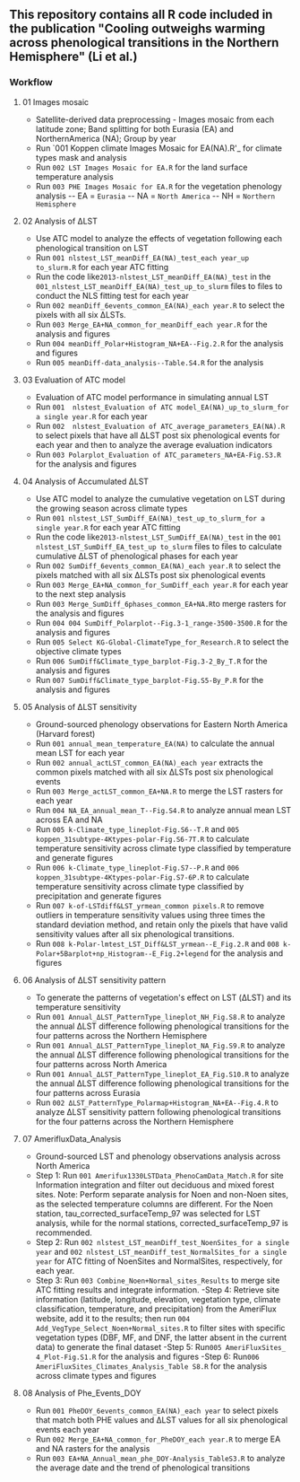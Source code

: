 ## This repository contains all R code included in the publication "Cooling outweighs warming across phenological transitions in the Northern Hemisphere" (Li et al.)

### Workflow

1. 01 Images mosaic
    - Satellite-derived data preprocessing - Images mosaic from each latitude zone;
                                       Band splitting for both Eurasia (EA) and NorthernAmerica (NA);
                                       Group by year                    
    - Run `001 Koppen climate Images Mosaic for EA(NA).R'_ for climate types mask and analysis
    - Run `002 LST Images Mosaic for EA.R` for the land surface temperature analysis
    - Run `003 PHE Images Mosaic for EA.R` for the vegetation phenology analysis
    -- EA = `Eurasia`
    -- NA = `North America`
    -- NH = `Northern Hemisphere`

2. 02 Analysis of ΔLST
    - Use ATC model to analyze the effects of vegetation following each phenological transition on LST 
    - Run `001 nlstest_LST_meanDiff_EA(NA)_test_each year_up to_slurm.R` for each year ATC fitting
    - Run the code like`2013-nlstest_LST_meanDiff_EA(NA)_test` in  the `001_nlstest_LST_meanDiff_EA(NA)_test_up_to_slurm` files to files to conduct the NLS fitting test for each year
    - Run `002 meanDiff_6events_common_EA(NA)_each year.R`  to select the pixels with all six ΔLSTs.
    - Run `003 Merge_EA+NA_common_for_meanDiff_each year.R` for the analysis and figures
    - Run `004 meanDiff_Polar+Histogram_NA+EA--Fig.2.R` for the analysis and figures
    - Run `005 meanDiff-data_analysis--Table.S4.R` for the analysis


3. 03 Evaluation of ATC model
    - Evaluation of ATC model performance in simulating annual LST
    - Run `001  nlstest_Evaluation of ATC model_EA(NA)_up_to_slurm_for a single year.R` for each year 
    - Run `002  nlstest_Evaluation of ATC_average_parameters_EA(NA).R` to select pixels that have all ΔLST post six phenological events for each year and then to analyze the average evaluation indicators
    - Run `003 Polarplot_Evaluation of ATC_parameters_NA+EA-Fig.S3.R` for the analysis and figures


4. 04 Analysis of Accumulated ΔLST
    - Use ATC model to analyze the cumulative vegetation on LST during the growing season across climate types
    - Run `001 nlstest_LST_SumDiff_EA(NA)_test_up_to_slurm_for a single year.R` for each year ATC fitting
    - Run the code like`2013-nlstest_LST_SumDiff_EA(NA)_test` in  the `001 nlstest_LST_SumDiff_EA_test_up to_slurm` files to files to calculate cumulative ΔLST of phenological phases for each year
    - Run `002 SumDiff_6events_common_EA(NA)_each year.R`  to select the pixels matched with all six ΔLSTs post six phenological events
    - Run `003 Merge_EA+NA_common_for_SumDiff_each year.R` for each year to the next step analysis 
    - Run `003 Merge_SumDiff_6phases_common_EA+NA.R`to merge rasters  for the analysis and figures
    - Run `004 004 SumDiff_Polarplot--Fig.3-1_range-3500-3500.R` for the analysis and figures
    - Run `005 Select KG-Global-ClimateType_for_Research.R` to select the objective climate types 
    - Run `006 SumDiff&Climate_type_barplot-Fig.3-2_By_T.R` for the analysis and figures
    - Run `007 SumDiff&Climate_type_barplot-Fig.S5-By_P.R` for the analysis and figures


5. 05 Analysis of ΔLST sensitivity
    - Ground-sourced phenology observations for Eastern North America (Harvard forest)
    - Run `001 annual_mean_temperature_EA(NA)` to calculate the annual mean LST for each year
    - Run `002 annual_actLST_common_EA(NA)_each year` extracts the common pixels matched with all six ΔLSTs post six phenological events
    - Run `003 Merge_actLST_common_EA+NA.R` to merge the LST rasters for each year 
    - Run `004 NA_EA_annual_mean_T--Fig.S4.R` to analyze annual mean LST across EA and NA
    - Run `005 k-Climate_type_lineplot-Fig.S6--T.R` and `005 koppen_31subtype-4Ktypes-polar-Fig.S6-7T.R` to calculate temperature sensitivity across climate type classified by temperature and generate figures
    - Run `006 k-Climate_type_lineplot-Fig.S7--P.R` and `006 koppen_31subtype-4Ktypes-polar-Fig.S7-6P.R` to calculate temperature sensitivity across climate type classified by precipitation and generate figures
    -  Run `007 k-of-LSTdiff&LST_yrmean_common pixels.R` to remove outliers in temperature sensitivity values using three times the standard deviation method, and retain only the pixels that have valid sensitivity values after all six phenological transitions.
    -  Run `008 k-Polar-lmtest_LST_Diff&LST_yrmean--E_Fig.2.R` and `008 k-Polar+5Barplot+np_Histogram--E_Fig.2+legend` for the analysis and figures


6. 06 Analysis of ΔLST sensitivity pattern
    - To generate the patterns of vegetation's effect on LST (ΔLST) and its temperature sensitivity
    - Run `001 Annual_ΔLST_PatternType_lineplot_NH_Fig.S8.R`  to analyze the  annual ΔLST difference following phenological transitions for the four patterns across the Northern Hemisphere
    - Run `001 Annual_ΔLST_PatternType_lineplot_NA_Fig.S9.R`  to analyze the  annual ΔLST difference following phenological transitions for the four patterns across North America
    - Run `001 Annual_ΔLST_PatternType_lineplot_EA_Fig.S10.R`  to analyze the  annual ΔLST difference following phenological transitions for the four patterns across Eurasia
    - Run `002 ΔLST_PatternType_Polarmap+Histogram_NA+EA--Fig.4.R` to analyze ΔLST sensitivity pattern following phenological transitions for the four patterns across the Northern Hemisphere


7. 07 AmerifluxData_Analysis
    - Ground-sourced LST and phenology observations analysis across North America
    - Step 1: Run `001 Amerifux1330LSTData_PhenoCamData_Match.R` for site Information integration and filter out deciduous and mixed forest sites. Note: Perform separate analysis for Noen and non-Noen sites, as the selected temperature columns are different. For the Noen station, tau_corrected_surfaceTemp_97 was selected for LST analysis, while for the normal stations, corrected_surfaceTemp_97 is recommended.
    - Step 2: Run `002 nlstest_LST_meanDiff_test_NoenSites_for a single year` and `002 nlstest_LST_meanDiff_test_NormalSites_for a single year`  for ATC fitting of NoenSites and NormalSites, respectively, for each year.
   - Step 3: Run 	`003 Combine_Noen+Normal_sites_Results` to merge site ATC fitting results and integrate information.
   -Step 4: Retrieve site information (latitude, longitude, elevation, vegetation type, climate classification, temperature, and precipitation) from the AmeriFlux website, add it to the results; then run `004 Add_VegType_Select_Noen+Normal_sites.R` to filter sites with specific vegetation types (DBF, MF, and DNF, the latter absent in the current data) to generate the final dataset
   -Step 5: Run`005 AmeriFluxSites_ 4_Plot-Fig.S1.R` for the analysis and figures
   -Step 6: Run`006 AmeriFluxSites_Climates_Analysis_Table S8.R` for the analysis across climate types and figures


8. 08 Analysis of Phe_Events_DOY
    - Run `001 PheDOY_6events_common_EA(NA)_each year`  to select pixels that match both PHE values and ΔLST values for all six phenological events each year
    - Run `002 Merge_EA+NA_common_for_PheDOY_each year.R` to merge EA and NA rasters for the analysis 
    - Run `003 EA+NA_Annual_mean_phe_DOY-Analysis_TableS3.R`  to analyze the average date and the trend of phenological transitions 